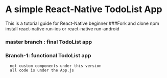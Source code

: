 #  A simple React-Native TodoList App 
  This is a tutorial guide for React-Native beginner
  ###Fork and clone
  npm install 
  react-native run-ios 
      or
  react-native run-android
  ### master branch : final TodoList app 
  ### Branch-1: functional TodoList app 
      not custom components under this version 
      all code is under the App.js 
  
  

  
